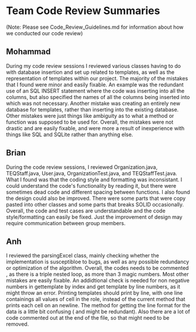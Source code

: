 # Team Code Review Summaries

(Note: Please see Code_Review_Guidelines.md for information about how we conducted our code review)

## Mohammad

During my code review sessions I reviewed various classes having to do with database insertion and set up related to templates, as well as the representation of templates within our project. The majority of the mistakes that I found were minor and easily fixable. An example was the redundant use of an SQL INSERT statement where the code was inserting into all the columns, but also specified the names of all the columns being inserted into which was not necessary. Another mistake was creating an entirely new database for templates, rather than inserting into the existing database. Other mistakes were just things like ambiguity as to what a method or function was supposed to be used for. Overall, the mistakes were not drastic and are easily fixable, and were more a result of inexperience with things like SQL and SQLite rather than anything else.

## Brian

During the code review sessions, I reviewed Organization.java, TEQStaff.java, User.java, OrganizationTest.java, and TEQStaffTest.java. What I found was that the coding style and formatting was inconsistant. I could understand the code's functionality by reading it, but there were sometimes dead code and different spacing between functions. I also found the design could also be improved. There were some parts that were copy pasted into other classes and some parts that breaks SOLID occasionally. Overall, the code and test cases are understandable and the code style/formatting can easily be fixed. Just the improvement of design may require communication between group members.

## Anh
I reviewed the parsingExcel class, mainly checking whether the implementation is susceptibloe to bugs, as well as any possible redundancy or optimization of the algorithm. Overall, the codes needs to be commented , as there is a triple nested loop, as more than 3 magic numbers. Most other mistakes are easily fixable. An addidtional check is needed for non negative numbers in gettemplate by index and get template by line numbers, as it might throw an error. Printing templates should print by line, with one line containings all values of cell in the role, instead of the current method that prints each cell on an newline. The method for getting the line format for the data is a little bit confusing ( and might be redundant).
Also there are a lot of code commented out at the end of the file, so that might need to be removed.

